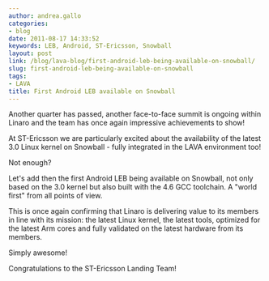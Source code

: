 ```yaml
---
author: andrea.gallo
categories:
- blog
date: 2011-08-17 14:33:52
keywords: LEB, Android, ST-Ericsson, Snowball
layout: post
link: /blog/lava-blog/first-android-leb-being-available-on-snowball/
slug: first-android-leb-being-available-on-snowball
tags:
- LAVA
title: First Android LEB available on Snowball
---
```


Another quarter has passed, another face-to-face summit is ongoing within Linaro and the team has once again impressive achievements to show!

At ST-Ericsson we are particularly excited about the availability of the latest 3.0 Linux kernel on Snowball - fully integrated in the LAVA environment too!

Not enough?

Let's add then the first Android LEB being available on Snowball, not only based on the 3.0 kernel but also built with the 4.6 GCC toolchain. A "world first" from all points of view.

This is once again confirming that Linaro is delivering value to its members in line with its mission: the latest Linux kernel, the latest tools, optimized for the latest Arm cores and fully validated on the latest hardware from its members.

Simply awesome!

Congratulations to the ST-Ericsson Landing Team!